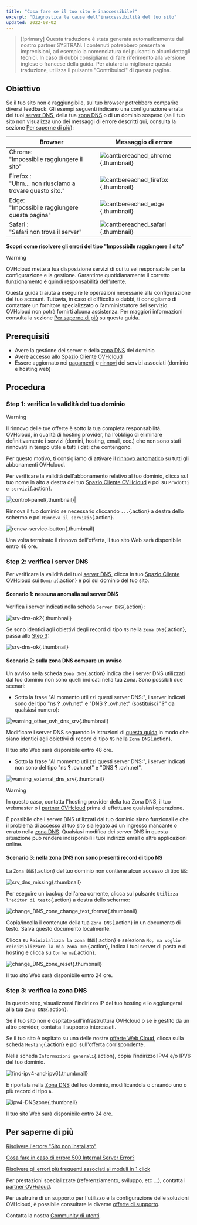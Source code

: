 ```yaml
---
title: "Cosa fare se il tuo sito è inaccessibile?"
excerpt: "Diagnostica le cause dell'inaccessibilità del tuo sito"
updated: 2022-08-02
---
```


> [!primary]
> Questa traduzione è stata generata automaticamente dal nostro partner SYSTRAN. I contenuti potrebbero presentare imprecisioni, ad esempio la nomenclatura dei pulsanti o alcuni dettagli tecnici. In caso di dubbi consigliamo di fare riferimento alla versione inglese o francese della guida. Per aiutarci a migliorare questa traduzione, utilizza il pulsante "Contribuisci" di questa pagina.
>

## Obiettivo

Se il tuo sito non è raggiungibile, sul tuo browser potrebbero comparire diversi feedback. Gli esempi seguenti indicano una configurazione errata dei tuoi [server DNS](/pages/web_cloud/domains/dns_server_edit), della tua [zona DNS](/pages/web_cloud/domains/dns_zone_edit) o di un dominio sospeso (se il tuo sito non visualizza uno dei messaggi di errore descritti qui, consulta la sezione [Per saperne di più](#go-further)):

|Browser|Messaggio di errore|
|--|--|
|Chrome:<br>"Impossibile raggiungere il sito"|![cantbereached_chrome](/pages/assets/screens/other/browsers/errors/cant-be-reached-chrome.png){.thumbnail}|
|Firefox :<br>"Uhm… non riusciamo a trovare questo sito."|![cantbereached_firefox](/pages/assets/screens/other/browsers/errors/cant-be-reached-firefox.png){.thumbnail}|
|Edge:<br>"Impossibile raggiungere questa pagina"|![cantbereached_edge](/pages/assets/screens/other/browsers/errors/cant-be-reached-edge.png){.thumbnail}|
|Safari :<br>"Safari non trova il server"|![cantbereached_safari](/pages/assets/screens/other/browsers/errors/cant-be-reached-safari.png){.thumbnail}|

**Scopri come risolvere gli errori del tipo "Impossibile raggiungere il sito"**

> [!warning]
>
> OVHcloud mette a tua disposizione servizi di cui tu sei responsabile per la configurazione e la gestione. Garantirne quotidianamente il corretto funzionamento è quindi responsabilità dell’utente.
>
> Questa guida ti aiuta a eseguire le operazioni necessarie alla configurazione del tuo account. Tuttavia, in caso di difficoltà o dubbi, ti consigliamo di contattare un fornitore specializzato o l’amministratore del servizio. OVHcloud non potrà fornirti alcuna assistenza. Per maggiori informazioni consulta la sezione [Per saperne di più](#go-further) su questa guida.
>

## Prerequisiti

- Avere la gestione dei server e della [zona DNS](/pages/web_cloud/domains/dns_zone_edit) del dominio
- Avere accesso allo [Spazio Cliente OVHcloud](/links/manager)
- Essere aggiornato nei [pagamenti](/pages/account_and_service_management/managing_billing_payments_and_services/invoice_management#pay-bills) e [rinnovi](/pages/account_and_service_management/managing_billing_payments_and_services/how_to_use_automatic_renewal#renewal-management) dei servizi associati (dominio e hosting web)

## Procedura

### Step 1: verifica la validità del tuo dominio

> [!warning]
>
> Il rinnovo delle tue offerte è sotto la tua completa responsabilità.<br>
> OVHcloud, in qualità di hosting provider, ha l'obbligo di eliminare definitivamente i servizi (domini, hosting, email, ecc.) che non sono stati rinnovati in tempo utile e tutti i dati che contengono.
>
> Per questo motivo, ti consigliamo di attivare il [rinnovo automatico](/pages/account_and_service_management/managing_billing_payments_and_services/how_to_use_automatic_renewal#procedura) su tutti gli abbonamenti OVHcloud.
>

Per verificare la validità dell'abbonamento relativo al tuo dominio, clicca sul tuo nome in alto a destra del tuo [Spazio Cliente OVHcloud](/links/manager) e poi su `Prodotti e servizi`{.action}.

![control-panel](/pages/assets/screens/control_panel/product-selection/web-cloud/right-column/right-menu-product-and-services.png){.thumbnail}|

Rinnova il tuo dominio se necessario cliccando `...`{.action} a destra dello schermo e poi `Rinnova il servizio`{.action}.

![renew-service-button](/pages/assets/screens/control_panel/product-selection/web-cloud/order/renew-service-button.png){.thumbnail}

Una volta terminato il rinnovo dell'offerta, il tuo sito Web sarà disponibile entro 48 ore.

### Step 2: verifica i server DNS

Per verificare la validità dei tuoi [server DNS](/pages/web_cloud/domains/dns_server_edit), clicca in tuo [Spazio Cliente OVHcloud](/links/manager) sui `Domini`{.action} e poi sul dominio del tuo sito.

#### Scenario 1: nessuna anomalia sui server DNS

Verifica i server indicati nella scheda `Server DNS`{.action}:

![srv-dns-ok2](/pages/assets/screens/control_panel/product-selection/web-cloud/domain-dns/dns-servers/name-dns-server.png){.thumbnail}

Se sono identici agli obiettivi degli record di tipo `NS` nella `Zona DNS`{.action}, passa allo [Step 3](#step3):

![srv-dns-ok](/pages/assets/screens/control_panel/product-selection/web-cloud/domain-dns/dns-zone/dashboard-entry-ns.png){.thumbnail}

#### Scenario 2: sulla zona DNS compare un avviso

Un avviso nella scheda `Zona DNS`{.action} indica che i server DNS utilizzati dal tuo dominio non sono quelli indicati nella tua zona. Sono possibili due scenari:

- Sotto la frase "Al momento utilizzi questi server DNS:", i server indicati sono del tipo "ns **?** .ovh.net" e "DNS **?** .ovh.net" (sostituisci "**?**" da qualsiasi numero):

![warning_other_ovh_dns_srv](/pages/assets/screens/control_panel/product-selection/web-cloud/domain-dns/dns-zone/message-other-ovh-dns-servers.png){.thumbnail}

Modificare i server DNS seguendo le istruzioni di [questa guida](/pages/web_cloud/domains/dns_server_edit) in modo che siano identici agli obiettivi di record di tipo `NS` nella `Zona DNS`{.action}.

Il tuo sito Web sarà disponibile entro 48 ore.

- Sotto la frase "Al momento utilizzi questi server DNS:", i server indicati non sono del tipo "ns **?** .ovh.net" e "DNS **?** .ovh.net".

![warning_external_dns_srv](/pages/assets/screens/control_panel/product-selection/web-cloud/domain-dns/dns-zone/message-external-dns-servers.png){.thumbnail}

> [!warning]
>
> In questo caso, contatta l'hosting provider della tua Zona DNS, il tuo webmaster o i [partner OVHcloud](/links/partner) prima di effettuare qualsiasi operazione.
>
> È possibile che i server DNS utilizzati dal tuo dominio siano funzionali e che il problema di accesso al tuo sito sia legato ad un ingresso mancante o errato nella [zona DNS](/pages/web_cloud/domains/dns_zone_general_information). Qualsiasi modifica dei server DNS in questa situazione può rendere indisponibili i tuoi indirizzi email o altre applicazioni online.
>

#### Scenario 3: nella zona DNS non sono presenti record di tipo NS

La `Zona DNS`{.action} del tuo dominio non contiene alcun accesso di tipo `NS`:

![srv_dns_missing](/pages/assets/screens/control_panel/product-selection/web-cloud/domain-dns/dns-zone/dashboard-entry-ns-missing.png){.thumbnail}

Per eseguire un backup dell'area corrente, clicca sul pulsante `Utilizza l'editor di testo`{.action} a destra dello schermo:

![change_DNS_zone_change_text_format](/pages/assets/screens/control_panel/product-selection/web-cloud/domain-dns/dns-zone/change-in-text-format.png){.thumbnail}

Copia/incolla il contenuto della tua `Zona DNS`{.action} in un documento di testo. Salva questo documento localmente.

Clicca su `Reinizializza la zona DNS`{.action} e seleziona `No, ma voglio reinizializzare la mia zona DNS`{.action}, indica i tuoi server di posta e di hosting e clicca su `Conferma`{.action}.

![change_DNS_zone_reset](/pages/assets/screens/control_panel/product-selection/web-cloud/domain-dns/dns-zone/reset-my-dns-zone.png){.thumbnail}

Il tuo sito Web sarà disponibile entro 24 ore.

### Step 3: verifica la zona DNS <a name="step3"></a>

In questo step, visualizzerai l'indirizzo IP del tuo hosting e lo aggiungerai alla tua `Zona DNS`{.action}.

Se il tuo sito non è ospitato sull'infrastruttura OVHcloud o se è gestito da un altro provider, contatta il supporto interessati.

Se il tuo sito è ospitato su una delle nostre [offerte Web Cloud](/links/web/hosting), clicca sulla scheda `Hosting`{.action} e poi sull'offerta corrispondente.

Nella scheda `Informazioni generali`{.action}, copia l'indirizzo IPV4 e/o IPV6 del tuo dominio.

![find-ipv4-and-ipv6](/pages/assets/screens/control_panel/product-selection/web-cloud/web-hosting/general-information/find-ipv4-and-ipv6.png){.thumbnail}

E riportala nella [Zona DNS](/pages/web_cloud/domains/dns_zone_edit) del tuo dominio, modificandola o creando uno o più record di tipo `A`.

![ipv4-DNSzone](/pages/assets/screens/control_panel/product-selection/web-cloud/domain-dns/dns-zone/dashboard-entry-a.png){.thumbnail}

Il tuo sito Web sarà disponibile entro 24 ore.

## Per saperne di più <a name="go-further"></a>

[Risolvere l'errore "Sito non installato"](/pages/web_cloud/web_hosting/multisites_website_not_installed)

[Cosa fare in caso di errore 500 Internal Server Error?](/pages/web_cloud/web_hosting/diagnostic_fix_500_internal_server_error)

[Risolvere gli errori più frequenti associati ai moduli in 1 click](/pages/web_cloud/web_hosting/diagnostic_errors_module1clic)

Per prestazioni specializzate (referenziamento, sviluppo, etc ...), contatta i [partner OVHcloud](/links/partner).

Per usufruire di un supporto per l'utilizzo e la configurazione delle soluzioni OVHcloud, è possibile consultare le diverse [offerte di supporto](/links/support).

Contatta la nostra [Community di utenti](/links/community).